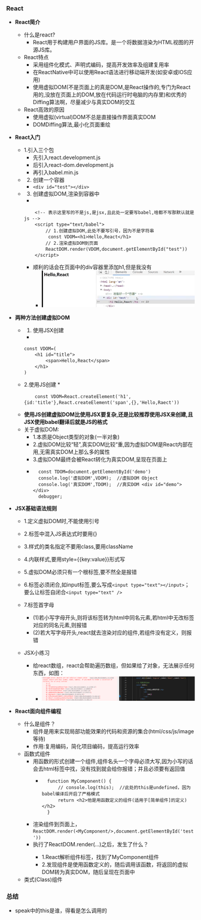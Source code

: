 ### React
* **React简介**
    * 什么是react?
        * React用于构建用户界面的JS库。是一个将数据渲染为HTML视图的开源JS库。
    * React特点
        * 采用组件化模式、声明式编码，提高开发效率及组建复用率
        * 在ReactNative中可以使用React语法进行移动端开发(如安卓或IOS应用)
        * 使用虚拟DOM(不是页面上的真是DOM,是React操作的,专门为React用的,没放在页面上的DOM,放在代码运行时电脑的内存里)和优秀的Diffing算法啊，尽量减少与真实DOM的交互
    * React高效的原因
        * 使用虚拟(virtual)DOM不总是直接操作界面真实DOM
        * DOMDiffing算法,最小化页面重绘
* **React入门**  
    * 1.引入三个包
        * 先引入react.development.js
        * 后引入react-dom.development.js
        * 再引入babel.min.js 
    * 2. 创建一个容器
        * ```<div id="test"></div>```
    * 3. 创建虚拟DOM,渲染到容器中
        * 
        ```
            <!-- 表示这里写的不是js,是jsx,且此处一定要写babel,啥都不写那默认就是js -->
            <script type="text/babel">
                // 1.创建虚拟DOM,此处不要写引号，因为不是字符串
                 const VDOM=<h1>Hello,React</h1>
                // 2.渲染虚拟DOM到页面
                ReactDOM.render(VDOM,document.getElementById("test"))
            </script>
        ```
        * 顺利的话会在页面中的div容器里添加h1,但是我没有
            * ![向容器中添加h1](images/在div容器里添加上了h1.PNG)
* **两种方法创建虚拟DOM**
    * 1. 使用JSX创建
        * 
        ```
        const VDOM=(
            <h1 id="title">
                <span>Hello,React</span>
            </h1>
        )
        ```
    * 2.使用JS创建
        * 
        ``` 
            const VDOM=React.createElement('h1',{id:'title'},React.createElement('span',{},'Hello,Raect'))
        ```
    * **使用JS创建虚拟DOM比使用JSX要复杂,还是比较推荐使用JSX来创建,且JSX使用babel翻译后就是JS的格式** 
    * 关于虚拟DOM:
        * 1.本质是Object类型的对象(一半对象)
        * 2.虚拟DOM比较“轻”,真实DOM比较“重,因为虚拟DOM是React内部在用,无需真实DOM上那么多的属性
        * 3.虚拟DOM最终会被React转化为真实DOM,呈现在页面上
        * ```
            const TDOM=document.getElementById('demo')
            console.log('虚拟DOM',VDOM);  //虚拟DOM Object
            console.log('真实DOM',TDOM);  //真实DOM <div id="demo"></div>
            debugger;
          ```

* **JSX基础语法规则**
    * 1.定义虚拟DOM时,不能使用引号
    * 2.标签中混入JS表达式时要用{}
    * 3.样式的类名指定不要用class,要用className
    * 4.内联样式,要用style={{key:value}}形式写
    * 5.虚拟DOM必须只有一个根标签,要不然全是报错
    * 6.标签必须闭合,如input标签,要么写成```<input type="text"></input>```；要么让标签自闭合```<input type="text" />```
    * 7.标签首字母
        * (1)若小写字母开头,则将该标签转为html中同名元素,若html中无改标签对应的同名元素,则报错
        * (2)若大写字母开头,react就去渲染对应的组件,若组件没有定义，则报错

    * JSX小练习
        * 给react数组，react会帮助遍历数组，但如果给了对象，无法展示任何东西，如图：
            * ![不能定义对象](images/%E4%B8%8D%E8%83%BD%E6%8E%BA%E5%AF%B9%E8%B1%A1.PNG)

* **React面向组件编程**
    * 什么是组件？
        * 组件是用来实现局部功能效果的代码和资源的集合(html/css/js/image等待)
        * 作用:复用编码，简化项目编码，提高运行效率
    * 函数式组件
        * 用函数的形式创建一个组件,组件名头一个字母必须大写,因为小写的话会去html标签中找，没有找到就会给你报错；并且必须要有返回值
            * ```
                function MyComponent() {
                    // console.log(this);  //此处的this是undefined，因为babel编译后开启了严格模式
                    return <h2>他是用函数定义的组件(适用于[简单组件]的定义)</h2>
                }
              ```
        * 渲染组件到页面上，```ReactDOM.render(<MyComponent/>,document.getElementById('test'))```
        * 执行了ReactDOM.render(<MyComponent/>...)之后，发生了什么？
            * 1.React解析组件标签，找到了MyComponent组件
            * 2.发现组件是使用函数定义的，随后调用该函数，将返回的虚拟DOM转为真实DOM，随后呈现在页面中
    * 类式(Class)组件

###  总结
* speak中的this是谁，得看是怎么调用的

